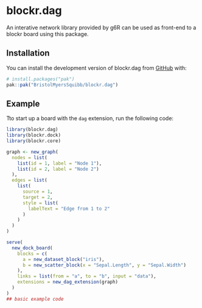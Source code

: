 
<!-- README.md is generated from README.Rmd. Please edit that file -->

# blockr.dag

<!-- badges: start -->

<!-- badges: end -->

An interative network library provided by g6R can be used as front-end
to a blockr board using this package.

## Installation

You can install the development version of blockr.dag from
[GitHub](https://github.com/) with:

``` r
# install.packages("pak")
pak::pak("BristolMyersSquibb/blockr.dag")
```

## Example

Tto start up a board with the `dag` extension, run the following code:

``` r
library(blockr.dag)
library(blockr.dock)
library(blockr.core)

graph <- new_graph(
  nodes = list(
    list(id = 1, label = "Node 1"),
    list(id = 2, label = "Node 2")
  ),
  edges = list(
    list(
      source = 1,
      target = 2,
      style = list(
        labelText = "Edge from 1 to 2"
      )
    )
  )
)

serve(
  new_dock_board(
    blocks = c(
      a = new_dataset_block("iris"),
      b = new_scatter_block(x = "Sepal.Length", y = "Sepal.Width")
    ),
    links = list(from = "a", to = "b", input = "data"),
    extensions = new_dag_extension(graph)
  )
)
## basic example code
```

